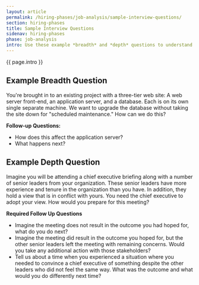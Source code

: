 ```yaml
---
layout: article
permalink: /hiring-phases/job-analysis/sample-interview-questions/
section: hiring-phases
title: Sample Interview Questions
sidenav: hiring-phases
phase: job-analysis
intro: Use these example *breadth* and *depth* questions to understand how to format your first and second phone assessment interview questions for your role.
---
```


<p class="usa-intro">
  {{ page.intro }}
</p>

## Example Breadth Question

You're brought in to an existing project with a three-tier web site: A web server front-end, an application server, and a database. Each is on its own single separate machine. We want to upgrade the database without taking the site down for "scheduled maintenance." How can we do this?

**Follow-up Questions:**

- How does this affect the application server?
- What happens next?

## Example Depth Question

Imagine you will be attending a chief executive briefing along with a number of senior leaders from your organization. These senior leaders have more experience and tenure in the organization than you have. In addition, they hold a view that is in conflict with yours. You need the chief executive to adopt your view. How would you prepare for this meeting?

**Required Follow Up Questions**

- Imagine the meeting does not result in the outcome you had hoped for, what do you do next?
- Imagine the meeting did result in the outcome you hoped for, but the other senior leaders left the meeting with remaining concerns. Would you take any additional action with those stakeholders?
- Tell us about a time when you experienced a situation where you needed to convince a chief executive of something despite the other leaders who did not feel the same way. What was the outcome and what would you do differently next time?
